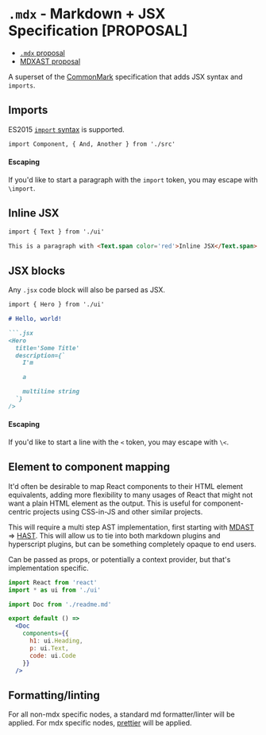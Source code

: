 # `.mdx` - Markdown + JSX Specification [PROPOSAL]

- [`.mdx` proposal](https://spectrum.chat/?t=1021be59-2738-4511-aceb-c66921050b9a)
- [MDXAST proposal](https://github.com/syntax-tree/ideas/issues/3)

A superset of the [CommonMark](http://commonmark.org) specification that adds JSX syntax and `imports`.

## Imports

ES2015 [`import` syntax](https://developer.mozilla.org/en-US/docs/Web/JavaScript/Reference/Statements/import) is supported.

```md
import Component, { And, Another } from './src'
```

#### Escaping

If you'd like to start a paragraph with the `import` token, you may escape with `\import`.

## Inline JSX

```md
import { Text } from './ui'

This is a paragraph with <Text.span color='red'>Inline JSX</Text.span>
```

## JSX blocks

Any `.jsx` code block will also be parsed as JSX.

```md
import { Hero } from './ui'

# Hello, world!

```.jsx
<Hero
  title='Some Title'
  description={`
    I'm

    a

    multiline string
  `}
/>
```

#### Escaping

If you'd like to start a line with the `<` token, you may escape with `\<`.

## Element to component mapping

It'd often be desirable to map React components to their HTML element equivalents, adding more flexibility to many usages of React that might not want a plain HTML element as the output.
This is useful for component-centric projects using CSS-in-JS and other similar projects.

This will require a multi step AST implementation, first starting with [MDAST](https://github.com/syntax-tree/mdast) => [HAST](https://github.com/syntax-tree/hast).
This will allow us to tie into both markdown plugins and hyperscript plugins, but can be something completely opaque to end users.

Can be passed as props, or potentially a context provider, but that's implementation specific.

```jsx
import React from 'react'
import * as ui from './ui'

import Doc from './readme.md'

export default () =>
  <Doc
    components={{
      h1: ui.Heading,
      p: ui.Text,
      code: ui.Code
    }}
  />
```

## Formatting/linting

For all non-mdx specific nodes, a standard md formatter/linter will be applied.
For mdx specific nodes, [prettier](https://github.com/prettier/prettier) will be applied.
